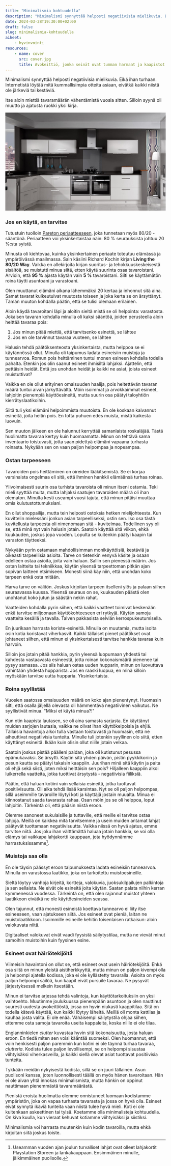 ```yaml
---
title: "Minimalismia kohtuudella"
description: "Minimalismi synnyttää helposti negatiivisia mielikuvia. Eikä ihan turhaan. Internetistä löytää mitä kummallisimpia otteita asiaan, eivätkä kaikki niistä ole järkeviä tai kestäviä."
date: 2024-03-28T19:30:00+02:00
draft: false
slug: minimalismia-kohtuudella
aiheet:
    - hyvinvointi
resources:
    - name: cover
      src: cover.jpg
      title: Avokeittiö, jonka seinät ovat tumman harmaat ja kaapistot kiiltävän valkoisia. Seinällä roikkuu kolme lastaa ja pyyhe.
---
```

Minimalismi synnyttää helposti negatiivisia mielikuvia. Eikä ihan turhaan. Internetistä löytää mitä kummallisimpia otteita asiaan, eivätkä kaikki niistä ole järkeviä tai kestäviä.

Itse aloin miettiä tavaramäärän vähentämistä vuosia sitten. Silloin syynä oli muutto ja ajatusta ruokki yksi kirja.

<!--more-->

![Avokeittiö, jonka seinät ovat tumman harmaat ja kaapistot kiiltävän valkoisia. Seinällä roikkuu kolme lastaa ja pyyhe.](cover.jpg "Tämä ei ole meidän keittiö, mutta siinä on samankaltaista yksinkertaisuutta, josta pidän. Viherkasveja se kyllä kaipaisi. Kuva: Rob Ellis")

### Jos en käytä, en tarvitse
Tutustuin tuolloin [Pareton periaatteeseen](https://fi.wikipedia.org/wiki/Pareton_periaate), joka tunnetaan myös 80/20 -sääntönä. Periaatteen voi yksinkertaistaa näin: 80 % seurauksista johtuu 20 %:sta syistä.

Minusta oli kiehtovaa, kuinka yksinkertainen periaate toteutuu elämässä ja ympäröivässä maailmassa. Sain käsiini Richard Kochin kirjan **Living the 80/20 Way**. Vaikka en allekirjoita kirjan suoritus- ja tehokkuuskeskeisestä sisältöä, se muistutti minua siitä, etten käytä suurinta osaa tavaroistani. Arvioin, että **95 %** ajasta käytän vain **5 %** tavaroistani. Silti se käyttämätön roina täytti asuntoani ja varastoani.

Olen muuttanut elämäni aikana lähemmäksi 20 kertaa ja inhonnut sitä aina. Samat tavarat kulkeutuivat muutosta toiseen ja joka kerta se on ärsyttänyt. Tämän muuton kohdalla päätin, että se tulisi olemaan erilainen.

Aloin käydä tavaroitani läpi ja aloitin sieltä mistä se oli helpointa: varastosta. Jokaisen tavaran kohdalla minulla oli kaksi sääntöä, joiden perusteella aloin heittää tavaraa pois:
1) Jos minun pitää miettiä, että tarvitsenko esinettä, se lähtee
2) Jos en ole tarvinnut tavaraa vuoteen, se lähtee

Halusin tehdä päätöksenteosta yksinkertaista, mutta helppoa se ei käytännössä ollut. Minulla oli taipumus ladata esineisiin muistoja ja tunnearvoa. Romun pois heittäminen tuntui monen esineen kohdalla todella pahalta. Etenkin jos olin saanut esineet ihmisiltä lahjaksi. Ajattelin, että pettäisin heidät. Entä jos unohdan heidät ja kaikki ne asiat, joista esineet muistuttivat?

Vaikka en ole ollut erityinen omaisuuden haalija, pois heitettävän tavaran määrä tuntui aivan järkyttävältä. Möin isoimmat ja arvokkaimmat esineet, lahjoitin pienempiä käyttöesineitä, mutta suurin osa päätyi taloyhtiön kierrätyslaatikoihin.

Siitä tuli yksi elämäni helpoimmista muutoista. En ole koskaan kaivannut esineitä, joita heitin pois. En totta puhuen edes muista, mistä kaikesta luovuin.

Sen muuton jälkeen en ole halunnut kerryttää samanlaista roskaläjää. Tästä huolimatta tavaraa kertyy kuin huomaamatta. Minun on tehtävä sama inventaario toistuvasti, jotta saan pidettyä elämäni vapaana turhasta roinasta. Nykyään sen on vaan paljon helpompaa ja nopeampaa.

### Ostan tarpeeseen
Tavaroiden pois heittäminen on oireiden lääkitsemistä. Se ei korjaa varsinaista ongelmaa eli sitä, että ihminen hankkii elämäänsä turhaa roinaa.

Ylivoimaisesti suurin osa turhista tavaroista oli minun itseni ostamia. Teki mieli syyttää muita, mutta lahjaksi saatujen tavaroiden määrä oli ihan olematon. Minulta kesti useampi vuosi tajuta, että minun pitäisi muuttaa omia kulutustottumuksiani.

En ollut shoppailija, mutta tein helposti ostoksia hetken mielijohteesta. Kun kuvittelin mielessäni jonkun asian tarpeelliseksi, ostin sen. Iso osa tästä kuvitellusta tarpeesta oli nimenomaan sitä - kuvitelmaa. Todellinen syy oli se, että minä nyt vain halusin jotain. Saatoin käyttää sitä viikon, ehkä kuukauden, joskus jopa vuoden. Lopulta se kuitenkin päätyi kaapin tai varaston täytteeksi.

Nykyään pyrin ostamaan mahdollisimman monikäyttöisiä, kestäviä ja oikeasti tarpeellisia asioita. Tarve on tietenkin venyvä käsite ja osaan edelleen ostaa asioita, joita vain haluan. Sallin sen pienessä määrin. Jos ostan laitteita tai tekniikkaa, käytän yleensä tarpeettoman pitkän ajan sopivan laitteen etsimiseen. Monesti siinä käy niin, että unohdan koko tarpeen enkä osta mitään.

Harva tarve on välitön. Joskus kirjoitan tarpeen itselleni ylös ja palaan siihen seuraavassa kuussa. Yleensä seuraus on se, kuukauden päästä olen unohtanut koko jutun ja säästän nekin rahat.

Vaatteiden kohdalla pyrin siihen, että kaikki vaatteet toimivat keskenään enkä tarvitse miljoonaan käyttökohteeseen eri rytkyjä. Käytän samoja vaatteita kesällä ja tavalla. Talven pakkasista selviän kerrospukeutumisella.

En juurikaan harrasta koriste-esineitä. Minulla on muutamia, mutta isolta osin kotia koristavat viherkasvit. Kaikki tällaiset pienet päätökset ovat johtaneet siihen, että minun ei yksinkertaisesti tarvitse hankkia tavaraa kuin harvoin.

Silloin jos jotain pitää hankkia, pyrin yleensä luopumaan yhdestä tai kahdesta vastaavasta esineestä, jotta roinan kokonaismäärä pienenee tai pysyy samassa. Jos siis haluan ostaa uuden hupparin, minun on luovuttava vähintään yhdestä hupparista. Jos en raaski luopua, en minä silloin myöskään tarvitse uutta hupparia. Yksinkertaista.

### Roina syyllistää
Vuosien saatossa omaisuuden määrä on koko ajan pienentynyt. Huomasin silti, että osalla jäljellä olevasta oli hämmentävä negatiivinen vaikutus. Ne syyllistivät minua. "Miksi et käytä minua?!"

Kun otin kaapista lautasen, se oli aina samasta sarjasta. En käyttänyt muiden sarjojen lautasia, vaikka ne olivat ihan käyttökelpoisia ja ehjiä. Tällaisia havaintoja alkoi tulla vastaan toistuvasti ja huomasin, että ne aiheuttivat negatiivisia tunteita. Minulle tuli jotenkin syyllinen olo siitä, etten käyttänyt esineitä. Ikään kuin olisin ollut niille jotain velkaa.

Saatoin joskus pistää päälleni paidan, joka oli kutistunut pesussa epämukavaksi. Se ärsytti. Käytin sitä yhden päivän, pistin pyykkikoriin ja pesun kautta se päätyi takaisin kaappiin. Juurihan minä sitä käytin ja paita oli ehjä sekä siisti, joten miksi heittäisin sen pois? Hiljalleen kaappiin alkoi luikerrella vaatteita, jotka tuottivat ärsytystä - negatiivisia fiiliksiä.

Päätin, että haluan kotiini vain sellaisia esineitä, jotka tuottavat positiivisuutta. Oli aika tehdä lisää karsintaa. Nyt se oli paljon helpompaa, sillä useimmille tavaroille löytyi koti ja käyttäjä jostain muualta. Minua ei kiinnostanut saada tavarasta rahaa. Osan möin jos se oli helppoa, loput lahjoitin. Tärkeintä oli, että pääsin niistä eroon.

Olemme sanoneet sukulaisille ja tuttaville, että meille ei tarvitse ostaa lahjoja. Meillä on kaikkea mitä tarvitsemme ja usein muiden antamat lahjat päätyvät tuottamaan negatiivisuutta. Vaikka niissä on hyvä ajatus, emme tarvitse niitä. Jos joku ihan välttämättä haluaa jotain hankkia, se voi olla elämys tai vaikkapa lahjakortti kauppaan, jota hyödynnämme harrastuksissamme[^1].

### Muistoja saa olla
En ole täysin päässyt eroon taipumuksesta ladata esineisiin tunnearvoa. Minulla on varastossa laatikko, joka on tarkoitettu muistoesineille.

Sieltä löytyy vanhoja kirjeitä, kortteja, valokuvia, juoksukilpailujen palkintoja ja sen sellaista. Ne eivät ole esineitä joita käytän. Saatan palata niihin kerran kymmenessä vuodessa. Tärkeintä on, että olen rajannut muistot yhteen laatikkoon eivätkä ne ole käyttöesineiden seassa.

Olen tajunnut, että monesti esineistä koettava tunnearvo ei liity itse esineeseen, vaan ajatukseen siitä. Jos esineet ovat pieniä, laitan ne muistolaatikkoon. Isoimmille esineille kehitin toisenlaisen ratkaisun: aloin valokuvata niitä.

Digitaaliset valokuvat eivät vaadi fyysistä säilytystilaa, mutta ne vievät minut samoihin muistoihin kuin fyysinen esine.

### Esineet ovat häiriötekijöitä
Viimeisin havaintoni on ollut se, että esineet ovat usein häiriötekijöitä. Ehkä osa siitä on minun yleistä aistiherkkyyttä, mutta minun on paljon kivempi olla ja helpompi ajatella kodissa, joka ei ole kyllästetty tavaralla. Asioita on myös paljon helpompi säilöä, kun kaapit eivät pursuile tavaraa. Ne pysyvät järjestyksessä melkein itsestään.

Minun ei tarvitse arjessa tehdä valintoja, kun käyttötarkoituksiin on yksi vaihtoehto. Muutimme joulukuussa pienempään asuntoon ja olen nauttinut suuresti uudesta avokeittiöstä, jossa on hyvin niukasti kaappitilaa. Sitä on todella kätevä käyttää, kun kaikki löytyy läheltä. Meillä oli monta kattilaa ja kauhaa josta valita. Ei ole enää. Vähäisempi säilytystila ohjaa siihen, ettemme osta samoja tavaroita useita kappaleita, koska niille ei ole tilaa.

Englanninkielen *clutter* kuvastaa hyvin sitä kokonaisuutta, josta haluan eroon. En tiedä miten sen voisi kääntää suomeksi. Olen huomannut, että voin henkisesti paljon paremmin kun kotini ei ole täynnä turhaa tavaraa, *clutteria*. Kodista tulee paljon levollisempi, se on helpompi sisustaa viihtyisäksi viherkasveilla, ja kaikki siellä olevat asiat tuottavat positiivisia tunteita.

Tykkään meidän nykyisestä kodista, sillä se on juuri tällainen. Asun puolisoni kanssa, joten luonnollisesti täällä on myös hänen tavaroitaan. Hän ei ole aivan yhtä innokas minimalismista, mutta hänkin on oppinut nauttimaan pienemmästä tavaramäärästä.

Pienistä eroista huolimatta olemme onnistuneet luomaan kodistamme ympäristön, joka on vapaa turhasta tavarasta ja jossa on hyvä olla. Esineet eivät synnytä ikäviä tunteita vaan niistä tulee hyvä mieli. Koti ei ole kuitenkaan askeettinen tai tylsä. Koetamme olla minimalisteja kohtuudella. On kiva kuulla, kun vieraat kehuvat kotiamme viihtyisäksi ja siistiksi.

Minimalismia voi harrasta muutenkin kuin kodin tavaroilla, mutta ehkä kirjoitan siitä joskus toiste.

[^1]: Useamman vuoden ajan joulun turvalliset lahjat ovat olleet lahjakortit Playstation Storeen ja lankakauppaan. Ensimmäinen minulle, jälkimmäinen puolisolle.
